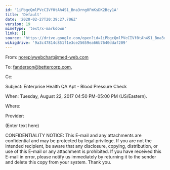 ```yaml
---
id: '1iPbgcQmlPVcCIVf0tAh4S1_Bna3rng0FmKsDK2Bcy1A'
title: 'Default'
date: '2020-02-27T20:39:27.706Z'
version: 19
mimeType: 'text/x-markdown'
links: []
source: 'https://drive.google.com/open?id=1iPbgcQmlPVcCIVf0tAh4S1_Bna3rng0FmKsDK2Bcy1A'
wikigdrive: '9a3c47814c851f1e3ce25659ea66b7640ddaf209'
---
```

From: noreplywebchart@med-web.com

To: fanderson@bettercorp.com,

Cc:

Subject: Enterprise Health QA Apt - Blood Pressure Check

When: Tuesday, August 22, 2017 04:50 PM-05:00 PM (US/Eastern).

Where:

Provider:

(Enter text here)

CONFIDENTIALITY NOTICE: This E-mail and any attachments are confidential and may be protected by legal privilege. If you are not the intended recipient, be aware that any disclosure, copying, distribution, or use of this E-mail or any attachment is prohibited. If you have received this E-mail in error, please notify us immediately by returning it to the sender and delete this copy from your system. Thank you.
